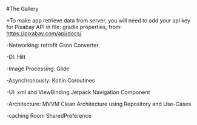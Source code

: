 #The Gallery

*To make app retrieve data from server, you will need to add your api key for Pixabay API
    in file: gradle.properties, from: https://pixabay.com/api/docs/ 

-Networking: 
    retrofit
    Gson Converter

-DI: 
    Hilt

-Image Processing:
    Glide

-Asynchronously:
    Kotlin Coroutines

-UI: 
    xml and ViewBinding
    Jetpack Navigation Component

-Architecture:
    MVVM Clean Architecture using Repository and Use-Cases

-caching
    Room 
    SharedPreference